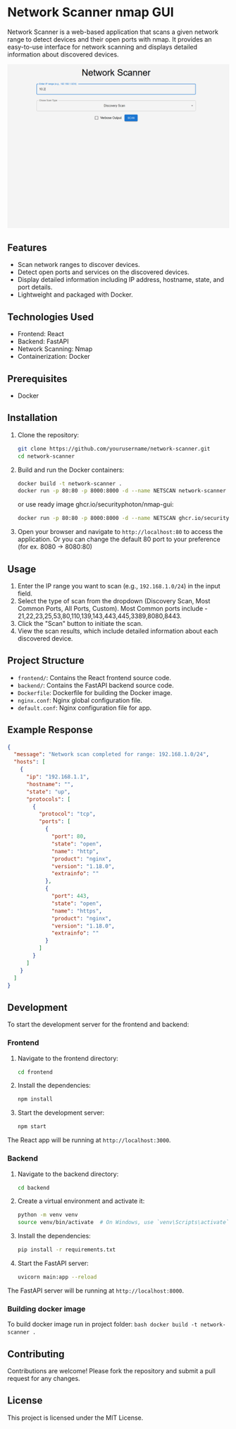 # Network Scanner nmap GUI

Network Scanner is a web-based application that scans a given network range to detect devices and their open ports with nmap. It provides an easy-to-use interface for network scanning and displays detailed information about discovered devices.

![Image](/media/scanner-b.gif) 

## Features

- Scan network ranges to discover devices.
- Detect open ports and services on the discovered devices.
- Display detailed information including IP address, hostname, state, and port details.
- Lightweight and packaged with Docker.

## Technologies Used

- Frontend: React
- Backend: FastAPI
- Network Scanning: Nmap
- Containerization: Docker

## Prerequisites

- Docker

## Installation

1. Clone the repository:
    ```bash
    git clone https://github.com/yourusername/network-scanner.git
    cd network-scanner
    ```

2. Build and run the Docker containers:
    ```bash
    docker build -t network-scanner .
    docker run -p 80:80 -p 8000:8000 -d --name NETSCAN network-scanner
    ```
    or use ready image ghcr.io/securityphoton/nmap-gui:
    ```bash
    docker run -p 80:80 -p 8000:8000 -d --name NETSCAN ghcr.io/securityphoton/nmap-gui
    ```

3. Open your browser and navigate to `http://localhost:80` to access the application. Or you can change the default 80 port to your preference (for ex. 8080 -> 8080:80)

## Usage

1. Enter the IP range you want to scan (e.g., `192.168.1.0/24`) in the input field.
2. Select the type of scan from the dropdown (Discovery Scan, Most Common Ports, All Ports, Custom).
Most Common ports include - 21,22,23,25,53,80,110,139,143,443,445,3389,8080,8443.
3. Click the "Scan" button to initiate the scan.
4. View the scan results, which include detailed information about each discovered device.

## Project Structure

- `frontend/`: Contains the React frontend source code.
- `backend/`: Contains the FastAPI backend source code.
- `Dockerfile`: Dockerfile for building the Docker image.
- `nginx.conf`: Nginx global configuration file.
- `default.conf`: Nginx configuration file for app.

## Example Response

```json
{
  "message": "Network scan completed for range: 192.168.1.0/24",
  "hosts": [
    {
      "ip": "192.168.1.1",
      "hostname": "",
      "state": "up",
      "protocols": [
        {
          "protocol": "tcp",
          "ports": [
            {
              "port": 80,
              "state": "open",
              "name": "http",
              "product": "nginx",
              "version": "1.18.0",
              "extrainfo": ""
            },
            {
              "port": 443,
              "state": "open",
              "name": "https",
              "product": "nginx",
              "version": "1.18.0",
              "extrainfo": ""
            }
          ]
        }
      ]
    }
  ]
}
```

## Development

To start the development server for the frontend and backend:

### Frontend

1. Navigate to the frontend directory:
    ```bash
    cd frontend
    ```

2. Install the dependencies:
    ```bash
    npm install
    ```

3. Start the development server:
    ```bash
    npm start
    ```

The React app will be running at `http://localhost:3000`.

### Backend

1. Navigate to the backend directory:
    ```bash
    cd backend
    ```

2. Create a virtual environment and activate it:
    ```bash
    python -m venv venv
    source venv/bin/activate  # On Windows, use `venv\Scripts\activate`
    ```

3. Install the dependencies:
    ```bash
    pip install -r requirements.txt
    ```

4. Start the FastAPI server:
    ```bash
    uvicorn main:app --reload
    ```

The FastAPI server will be running at `http://localhost:8000`.

### Building docker image

To build docker image run in project folder:
    ```bash
    docker build -t network-scanner .
    ```


## Contributing

Contributions are welcome! Please fork the repository and submit a pull request for any changes.

## License

This project is licensed under the MIT License.

